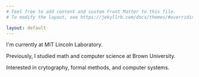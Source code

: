```yaml
---
# Feel free to add content and custom Front Matter to this file.
# To modify the layout, see https://jekyllrb.com/docs/themes/#overriding-theme-defaults

layout: default
---
```


I'm currently at MIT Lincoln Laboratory.

Previously, I studied math and computer science at Brown University. 

Interested in crytography, formal methods, and computer systems.

<!-- My door is [open](mailto:jackcheng2002@gmail.com). -->

<!-- {% include posts_list.html %} -->
